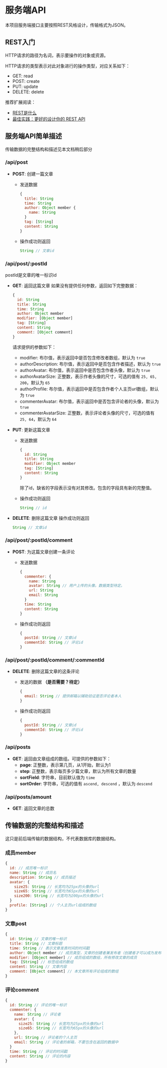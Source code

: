 # 服务端API

本项目服务端接口主要按照REST风格设计，传输格式为JSON。

## REST入门

HTTP请求的路径为名词，表示要操作的对象或资源。

HTTP请求的类型表示对此对象进行的操作类型，对应关系如下：

- GET: read
- POST: create
- PUT: update
- DELETE: delete

推荐扩展阅读：

- [REST是什么](https://www.evernote.com/shard/s309/sh/e0232a85-11ab-4d73-b435-c996c6b359ba/02127eaf8c6e24f013b0c2133c3edd98)
- [最佳实践：更好的设计你的 REST API](https://www.evernote.com/shard/s309/sh/56f02d93-2eec-4807-b7e1-c49d9f02af5f/f5500d2f6c8952c486a1ec0d202b36a4)




## 服务端API简单描述

传输数据的完整结构和描述见本文档稍后部分

### /api/post

- **POST**: 创建一篇文章
  - 发送数据

    ```JavaScript
    {
      title: String
      time: String
      author: Object member {
        name: String
      }
      tag: [String]
      content: String
    }
    ```
  - 操作成功则返回

    ```JavaScript
    String // 文章id
    ```


### /api/post/:postId

postId是文章的唯一标识id

- **GET**: 返回这篇文章
  如果没有提供任何参数，返回如下完整数据：

  ```JavaScript
  {
    id: String
    title: String
    time: String
    author: Object member
    modifier: [Object member]
    tag: [String]
    content: String
    comment: [Object comment]
  }
  ```
  请求提供的参数如下：
  - modifier: 布尔值，表示返回中是否包含修改者数组，默认为 `true`
  - authorDescription: 布尔值，表示返回中是否包含作者描述，默认为 `true`
  - authorAvatar: 布尔值，表示返回中是否包含作者头像，默认为 `true`
  - authorAvatarSize: 正整数，表示作者头像的尺寸，可选的值有 `25, 65, 200`，默认为 `65`
  - authorProfile: 布尔值，表示返回中是否包含作者个人主页url数组，默认为 `true`
  - commenterAvatar: 布尔值，表示返回中是否包含评论者的头像，默认为 `true`
  - commenterAvatarSize: 正整数，表示评论者头像的尺寸，可选的值有 `25, 64`，默认为 `64`
    
- **PUT**: 更新这篇文章
  - 发送数据

    ```JavaScript
    {
      id: String
      title: String
      modifier: Object member
      tag: [String]
      content: String
    }
    ```
    除了id，缺省的字段表示没有对其修改。包含的字段具有新的完整值。
  - 操作成功则返回

    ```JavaScript
    String // id
    ```
- **DELETE**: 删除这篇文章
  操作成功则返回

    ```JavaScript
    String // 文章id
    ```

### /api/post/:postId/comment

- **POST**: 为这篇文章创建一条评论
  - 发送数据

    ```JavaScript
    {
      commenter: {
        name: String
        avatar: String // 用户上传的头像。数据类型待定。
        url: String
        email: String
      }
      time: String
      content: String
    }
    ```
  - 操作成功则返回

    ```JavaScript
    {
      postId: String // 文章id
      commentId: String // 评论id
    }
    ```

### /api/post/:postId/comment/:commentId

- **DELETE**: 删除这篇文章的这条评论
  - 发送的数据 **（是否需要？待定）**

    ```JavaScript
    {
      email: String // 提供邮箱以辅助验证是否评论者本人
    }
    ```
  - 操作成功则返回

    ```JavaScript
    {
      postId: String // 文章id
      commentId: String // 评论id
    }
    ```

### /api/posts

- **GET**: 返回由文章组成的数组。可提供的参数如下：
  - **page**: 正整数，表示第几页，从1开始，默认为1
  - **step**: 正整数，表示每页多少篇文章，默认为所有文章的数量
  - **sortField**: 字符串，目前默认值为 `time`
  - **sortOrder**: 字符串，可选的值有 `ascend, descend` ，默认为 `descend`

### /api/posts/amount

- **GET**: 返回文章的总数





## 传输数据的完整结构和描述

这只是前后端传输的数据结构，不代表数据库的数据结构。

### 成员member

```JavaScript
{
  id: // 成员唯一标识
  name: String // 成员名
  description: String // 成员描述
  avatar: {
    size25: String // 长宽均为25px的头像的url
    size65: String // 长宽均为65px的头像的url
    size200: String // 长宽均为200px的头像的url
  }
  profile: [String] // 个人主页url组成的数组
}
```

### 文章post

```JavaScript
{
  id: String // 文章的唯一标识
  title: String // 文章标题
  time: String // 表示文章发表时间的时间戳
  author: Object member // 成员类型，文章的创建者兼发布者（创建者才可以成为发布者）
  modifier: [Object member] // 成员组成的数组，所有修改文章的成员
  tag: [String] // 标签组成的数组
  content: String // 文章内容
  comment: [Object comment] // 本文章所有评论组成的数组
}
```

### 评论comment

```JavaScript
{
  id: String // 评论的唯一标识
  commenter: {
    name: String // 评论者
    avatar: {
      size25: String // 长宽均为25px的头像的url
      size65: String // 长宽均为65px的头像的url
    },
    url: String // 评论者的个人主页
    email: String // 评论者的邮箱，不要包含在返回的数据中
  }
  time: String // 评论的时间戳
  content: String // 评论的内容
}
```
